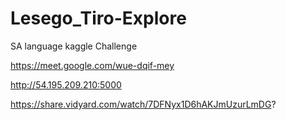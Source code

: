 # Lesego_Tiro-Explore
SA language kaggle Challenge

https://meet.google.com/wue-dqif-mey

http://54.195.209.210:5000

https://share.vidyard.com/watch/7DFNyx1D6hAKJmUzurLmDG?

